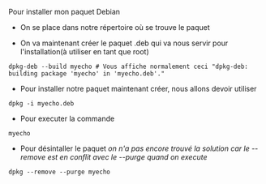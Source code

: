 Pour installer mon paquet Debian  
- On se place dans notre répertoire où se trouve le paquet

- On va maintenant créer le paquet .deb qui va nous servir pour l'installation(à utiliser en tant que root)
~~~
dpkg-deb --build myecho # Vous affiche normalement ceci "dpkg-deb: building package 'myecho' in 'myecho.deb'."
~~~

- Pour installer notre paquet maintenant créer, nous allons devoir utiliser
~~~
dpkg -i myecho.deb 
~~~

- Pour executer la commande
~~~
myecho
~~~

- Pour désintaller le paquet
*on n'a pas encore trouvé la solution car le --remove est en conflit avec le --purge quand on execute*
~~~
dpkg --remove --purge myecho
~~~